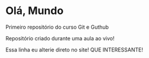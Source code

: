 # Olá, Mundo
 Primeiro repositório do curso Git e Guthub

 
 Repositório criado durante uma aula ao vivo!
 
 Essa linha eu alterie direto no site! QUE INTERESSANTE!
